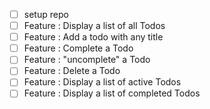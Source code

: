 - [ ] setup repo
- [ ] Feature : Display a list of all Todos
- [ ] Feature : Add a todo with any title
- [ ] Feature : Complete a Todo
- [ ] Feature : "uncomplete" a Todo
- [ ] Feature : Delete a Todo
- [ ] Feature : Display a list of active Todos
- [ ] Feature : Display a list of completed Todos